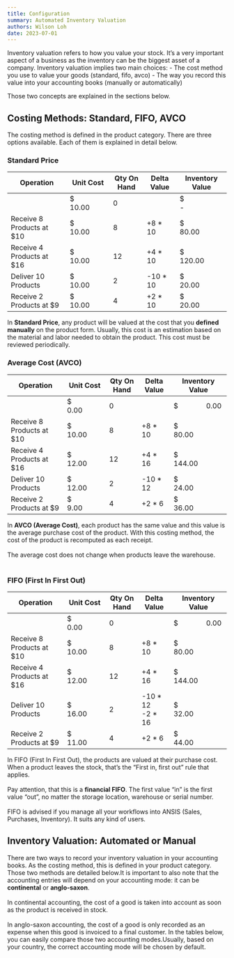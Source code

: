 ```yaml
---
title: Configuration
summary: Automated Inventory Valuation
authors: Wilson Loh
date: 2023-07-01
---
```


Inventory valuation refers to how you value your stock. It’s a very important aspect of a business as the inventory can be the biggest asset of a company. Inventory valuation implies two main choices:
    - The cost method you use to value your goods (standard, fifo, avco)
    - The way you record this value into your accounting books (manually or automatically)

Those two concepts are explained in the sections below.

## Costing Methods: Standard, FIFO, AVCO
The costing method is defined in the product category. There are three options available. Each of them is explained in detail below.

### Standard Price

| Operation                 | Unit Cost            | Qty On Hand | Delta Value | Inventory Value       |
| ------------------------- | -------------------- | ----------- | ----------- | --------------------- |
|                           | $              10.00 | 0           |             | $                   - |
| Receive 8 Products at $10 | $              10.00 | 8           | +8 \* 10    | $              80.00  |
| Receive 4 Products at $16 | $              10.00 | 12          | +4 \* 10    | $            120.00   |
| Deliver 10 Products       | $              10.00 | 2           | -10 \* 10   | $              20.00  |
| Receive 2 Products at $9  | $              10.00 | 4           | +2 \* 10    | $              20.00  |
    
In **Standard Price**, any product will be valued at the cost that you __defined manually__ on the product form. Usually, this cost is an estimation based on the material and labor needed to obtain the product. This cost must be reviewed periodically.

### Average Cost (AVCO)

| Operation                 | Unit Cost            | Qty On Hand | Delta Value | Inventory Value      |
| ------------------------- | -------------------- | ----------- | ----------- | -------------------- |
|                           | $               0.00 | 0           |             | $               0.00 |
| Receive 8 Products at $10 | $              10.00 | 8           | +8 \* 10    | $              80.00 |
| Receive 4 Products at $16 | $              12.00 | 12          | +4 \* 16    | $             144.00 |
| Deliver 10 Products       | $              12.00 | 2           | -10 \* 12   | $              24.00 |
| Receive 2 Products at $9  | $               9.00 | 4           | +2 \* 6     | $              36.00 |
    
In **AVCO (Average Cost)**, each product has the same value and this value is the average purchase cost of the product. With this costing method, the cost of the product is recomputed as each receipt.
<br/><br/>
The average cost does not change when products leave the warehouse.
<br/><br/>

### FIFO (First In First Out)

| Operation                 | Unit Cost            | Qty On Hand | Delta Value               | Inventory Value      |
| ------------------------- | -------------------- | ----------- | ------------------------- | -------------------- |
|                           | $               0.00 | 0           |                           | $               0.00 |
| Receive 8 Products at $10 | $              10.00 | 8           | +8 \* 10                  | $              80.00 |
| Receive 4 Products at $16 | $              12.00 | 12          | +4 \* 16                  | $             144.00 |
| Deliver 10 Products       | $              16.00 | 2           | -10 \* 12 <br /> -2 \* 16 | $              32.00 |
| Receive 2 Products at $9  | $              11.00 | 4           | +2 \* 6                   | $              44.00 |
    
In FIFO (First In First Out), the products are valued at their purchase cost. When a product leaves the stock, that’s the “First in, first out” rule that applies.
<br /><br />
Pay attention, that this is a __financial FIFO__. The first value “in” is the first value “out”, no matter the storage location, warehouse or serial number.
<br /><br />
FIFO is advised if you manage all your workflows into ANSIS (Sales, Purchases, Inventory). It suits any kind of users.

## Inventory Valuation: Automated or Manual
There are two ways to record your inventory valuation in your accounting books. As the costing method, this is defined in your product category. Those two methods are detailed below.It is important to also note that the accounting entries will depend on your accounting mode: it can be **continental** or **anglo-saxon**. 
<br /><br />
In continental accounting, the cost of a good is taken into account as soon as the product is received in stock. 
<br /><br />
In anglo-saxon accounting, the cost of a good is only recorded as an expense when this good is invoiced to a final customer. In the tables below, you can easily compare those two accounting modes.Usually, based on your country, the correct accounting mode will be chosen by default.

